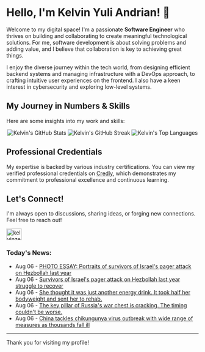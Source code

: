# Hello, I'm Kelvin Yuli Andrian! 👋

Welcome to my digital space! I'm a passionate **Software Engineer** who thrives on building and collaborating to create meaningful technological solutions. For me, software development is about solving problems and adding value, and I believe that collaboration is key to achieving great things.

I enjoy the diverse journey within the tech world, from designing efficient backend systems and managing infrastructure with a DevOps approach, to crafting intuitive user experiences on the frontend. I also have a keen interest in cybersecurity and exploring low-level systems.

## My Journey in Numbers & Skills

Here are some insights into my work and skills:

<p align="center">
  <img src="https://github-readme-stats.vercel.app/api?username=kelvinzer0&show_icons=true&theme=radical" alt="Kelvin's GitHub Stats" />
  <img src="https://github-readme-streak-stats.herokuapp.com/?user=kelvinzer0&theme=radical" alt="Kelvin's GitHub Streak" />
  <img src="https://github-readme-stats.vercel.app/api/top-langs/?username=kelvinzer0&layout=compact&theme=radical" alt="Kelvin's Top Languages" />
</p>

## Professional Credentials

My expertise is backed by various industry certifications. You can view my verified professional credentials on [Credly](https://www.credly.com/users/kelvin-yuli-andrian/badges), which demonstrates my commitment to professional excellence and continuous learning.

## Let's Connect!

I'm always open to discussions, sharing ideas, or forging new connections. Feel free to reach out!

<p align="left">
    <a href="https://linkedin.com/in/kelvinzero" target="blank"><img align="center" src="https://cdn.jsdelivr.net/npm/simple-icons@3.0.1/icons/linkedin.svg" alt="kelvinzero" height="30" width="40" /></a>
</p>

### Today's News:

<!-- feed start -->
- Aug 06 - [PHOTO ESSAY: Portraits of survivors of Israel's pager attack on Hezbollah last year](https://www.yahoo.com/news/articles/photo-essay-portraits-survivors-israels-130112290.html)
- Aug 06 - [Survivors of Israel's pager attack on Hezbollah last year struggle to recover](https://www.yahoo.com/news/articles/survivors-israels-pager-attack-hezbollah-130031816.html)
- Aug 06 - [She thought it was just another energy drink. It took half her bodyweight and sent her to rehab.](https://www.yahoo.com/news/articles/she-thought-just-another-energy-100557845.html)
- Aug 06 - [The key pillar of Russia's war chest is cracking. The timing couldn't be worse.](https://finance.yahoo.com/news/key-pillar-russias-war-chest-073929713.html)
- Aug 06 - [China tackles chikungunya virus outbreak with wide range of measures as thousands fall ill](https://www.yahoo.com/news/articles/china-tackles-chikungunya-virus-outbreak-072711526.html)
<!-- feed end -->

---

Thank you for visiting my profile!